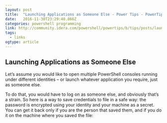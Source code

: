 ```yaml
---
layout: post
title:  "Launching Applications as Someone Else - Power Tips - PowerTips - IDERA Community"
date:   2016-11-30T23:29:40.866Z
categories: powershell programming
link: http://community.idera.com/powershell/powertips/b/tips/posts/launching-applications-as-someone-else
tags:
  - links
ogtype: article
---
```


## Launching Applications as Someone Else

Let’s assume you would like to open multiple PowerShell consoles running under different identities – or launch whatever application you require, just as someone else.

To do that, you would have to log on as someone else, and obviously that’s a strain. So here is a way to save credentials to file in a safe way: the password is encrypted using your identity and your machine as a secret. You can get it back only if you are the person that saved them, and if you do it on the machine where you saved the file:
